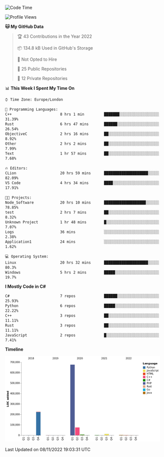 <!--START_SECTION:waka-->
![Code Time](http://img.shields.io/badge/Code%20Time-381%20hrs%2015%20mins-blue)

![Profile Views](http://img.shields.io/badge/Profile%20Views-0-blue)

**🐱 My GitHub Data** 

> 🏆 43 Contributions in the Year 2022
 > 
> 📦 134.8 kB Used in GitHub's Storage 
 > 
> 🚫 Not Opted to Hire
 > 
> 📜 25 Public Repositories 
 > 
> 🔑 12 Private Repositories  
 > 
📊 **This Week I Spent My Time On** 

```text
⌚︎ Time Zone: Europe/London

💬 Programming Languages: 
C++                      8 hrs 1 min         ███████░░░░░░░░░░░░░░░░░░   31.39% 
Rust                     6 hrs 47 mins       ██████░░░░░░░░░░░░░░░░░░░   26.54% 
ObjectiveC               2 hrs 16 mins       ██░░░░░░░░░░░░░░░░░░░░░░░   8.92% 
Other                    2 hrs 2 mins        ██░░░░░░░░░░░░░░░░░░░░░░░   7.99% 
Text                     1 hr 57 mins        ██░░░░░░░░░░░░░░░░░░░░░░░   7.68%

🔥 Editors: 
CLion                    20 hrs 59 mins      ████████████████████░░░░░   82.09% 
VS Code                  4 hrs 34 mins       ████░░░░░░░░░░░░░░░░░░░░░   17.91%

🐱‍💻 Projects: 
Node_Software            20 hrs 10 mins      ███████████████████░░░░░░   78.85% 
test                     2 hrs 7 mins        ██░░░░░░░░░░░░░░░░░░░░░░░   8.32% 
Unknown Project          1 hr 48 mins        █░░░░░░░░░░░░░░░░░░░░░░░░   7.07% 
Logs                     36 mins             ░░░░░░░░░░░░░░░░░░░░░░░░░   2.38% 
Application1             24 mins             ░░░░░░░░░░░░░░░░░░░░░░░░░   1.62%

💻 Operating System: 
Linux                    20 hrs 32 mins      ████████████████████░░░░░   80.3% 
Windows                  5 hrs 2 mins        █████░░░░░░░░░░░░░░░░░░░░   19.7%

```

**I Mostly Code in C#** 

```text
C#                       7 repos             ██████░░░░░░░░░░░░░░░░░░░   25.93% 
Python                   6 repos             █████░░░░░░░░░░░░░░░░░░░░   22.22% 
C++                      3 repos             ██░░░░░░░░░░░░░░░░░░░░░░░   11.11% 
Rust                     3 repos             ██░░░░░░░░░░░░░░░░░░░░░░░   11.11% 
JavaScript               2 repos             █░░░░░░░░░░░░░░░░░░░░░░░░   7.41%

```


**Timeline**

![Chart not found](https://raw.githubusercontent.com/Jirubizu/Jirubizu/master/charts/bar_graph.png) 


 Last Updated on 08/11/2022 19:03:31 UTC
<!--END_SECTION:waka-->